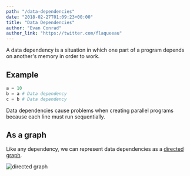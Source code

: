 ```yaml
---
path: "/data-dependencies"
date: "2018-02-27T01:09:23+00:00"
title: "Data Dependencies"
author: "Evan Conrad"
author_link: "https://twitter.com/flaqueeau"
---
```


A data dependency is a situation in which one part of a program depends on another's memory in order to work.

## Example

```python
a = 10
b = a # Data dependency
c = b # Data dependency
```

Data dependencies cause problems when creating parallel programs because each line must run sequentially.

## As a graph

Like any dependency, we can represent data dependencies as a [directed graph](http://mathworld.wolfram.com/DirectedGraph.html).

![directed graph](https://i.imgur.com/oUMalNT.png)

